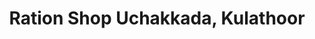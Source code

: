 ---
title: "Ration Shop Uchakkada, Kulathoor"
url: /trivandrum/ration-shop-uchakkada-kulathoor/
shop: Lebensmittel
---